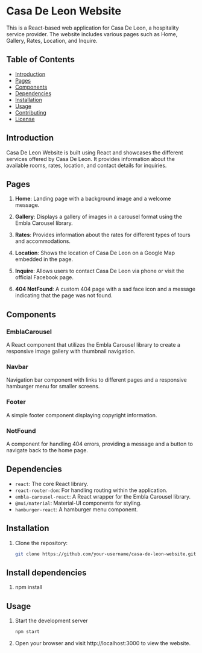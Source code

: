 # Casa De Leon Website

This is a React-based web application for Casa De Leon, a hospitality service provider. The website includes various pages such as Home, Gallery, Rates, Location, and Inquire.

## Table of Contents

- [Introduction](#introduction)
- [Pages](#pages)
- [Components](#components)
- [Dependencies](#dependencies)
- [Installation](#installation)
- [Usage](#usage)
- [Contributing](#contributing)
- [License](#license)

## Introduction

Casa De Leon Website is built using React and showcases the different services offered by Casa De Leon. It provides information about the available rooms, rates, location, and contact details for inquiries.

## Pages

1. **Home**: Landing page with a background image and a welcome message.

2. **Gallery**: Displays a gallery of images in a carousel format using the Embla Carousel library.

3. **Rates**: Provides information about the rates for different types of tours and accommodations.

4. **Location**: Shows the location of Casa De Leon on a Google Map embedded in the page.

5. **Inquire**: Allows users to contact Casa De Leon via phone or visit the official Facebook page.

6. **404 NotFound**: A custom 404 page with a sad face icon and a message indicating that the page was not found.

## Components

### EmblaCarousel

A React component that utilizes the Embla Carousel library to create a responsive image gallery with thumbnail navigation.

### Navbar

Navigation bar component with links to different pages and a responsive hamburger menu for smaller screens.

### Footer

A simple footer component displaying copyright information.

### NotFound

A component for handling 404 errors, providing a message and a button to navigate back to the home page.

## Dependencies

- `react`: The core React library.
- `react-router-dom`: For handling routing within the application.
- `embla-carousel-react`: A React wrapper for the Embla Carousel library.
- `@mui/material`: Material-UI components for styling.
- `hamburger-react`: A hamburger menu component.

## Installation

1. Clone the repository:

   ```bash
   git clone https://github.com/your-username/casa-de-leon-website.git

## Install dependencies

1. npm install

## Usage

1. Start the development server
    ```bash
    npm start
2. Open your browser and visit http://localhost:3000 to view the website.